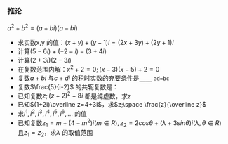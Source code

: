 

### 推论

$a^2+b^2=(a+bi)(a-bi)$ 



- 求实数x,y 的值：$(x+y)+(y-1)i=(2x+3y)+(2y+1)i$
- 计算$(5-6i)+(-2-i)-(3+4i)$
- 计算$(2+3i)(2-3i)$
- 在复数范围内解：$x^2+2=0;(x-3)(x-5)+2=0$
- 复数$a+bi$ 与$c+di$ 的积时实数的充要条件是`____` `ad=bc`
- 复数$\frac{5}{i-2}$ 的共轭复数是：
- 已知复数$z;(z+2)^2-8i$ 都是纯虚数，求$z$  
- 已知$(1+2i)\overline z=4+3i$，求$z;\space \frac{z}{\overline z}$
- 求$i^1,i^2,i^3,i^4,i^5,i^6,...$ 的值
- 已知复数$z_1=m+(4-m^2)i(m\in R),z_2=2cos\theta +(\lambda+3sin\theta)i(\lambda,\theta\in R)$ 且$z_1=z_2$，求$\lambda$ 的取值范围